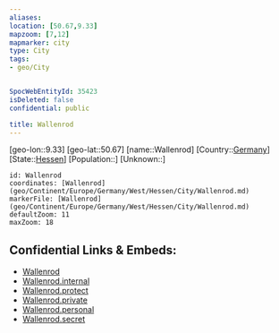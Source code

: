 ```yaml
---
aliases: 
location: [50.67,9.33]
mapzoom: [7,12] 
mapmarker: city 
type: City
tags:
- geo/City


SpocWebEntityId: 35423
isDeleted: false
confidential: public

title: Wallenrod
---
```

[geo-lon::9.33]
[geo-lat::50.67]
[name::Wallenrod]
[Country::[Germany](geo/Continent/Europe/Germany.md)]
[State::[Hessen](geo/Continent/Europe/Germany/West/Hessen.md)]
[Population::]
[Unknown::]


```leaflet
id: Wallenrod
coordinates: [Wallenrod](geo/Continent/Europe/Germany/West/Hessen/City/Wallenrod.md)
markerFile: [Wallenrod](geo/Continent/Europe/Germany/West/Hessen/City/Wallenrod.md)
defaultZoom: 11 
maxZoom: 18
```


## Confidential Links & Embeds: 
- [Wallenrod](../../../../../../../../_public/geo/Continent/Europe/Germany/West/Hessen/City/Wallenrod.md) 
- [Wallenrod.internal](../../../../../../../../_internal/geo/Continent/Europe/Germany/West/Hessen/City/Wallenrod.internal.md) 
- [Wallenrod.protect](../../../../../../../../_protect/geo/Continent/Europe/Germany/West/Hessen/City/Wallenrod.protect.md) 
- [Wallenrod.private](../../../../../../../../_private/geo/Continent/Europe/Germany/West/Hessen/City/Wallenrod.private.md) 
- [Wallenrod.personal](../../../../../../../../_personal/geo/Continent/Europe/Germany/West/Hessen/City/Wallenrod.personal.md) 
- [Wallenrod.secret](../../../../../../../../_secret/geo/Continent/Europe/Germany/West/Hessen/City/Wallenrod.secret.md) 
